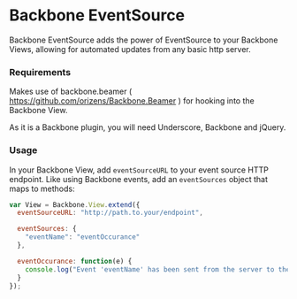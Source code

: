 Backbone EventSource
====================

Backbone EventSource adds the power of EventSource to your Backbone Views, allowing for automated updates from any basic http server.

### Requirements

Makes use of backbone.beamer ( https://github.com/orizens/Backbone.Beamer ) for hooking 
into the Backbone View.

As it is a Backbone plugin, you will need Underscore, Backbone and jQuery.

### Usage

In your Backbone View, add `eventSourceURL` to your event source HTTP endpoint.
Like using Backbone events, add an `eventSources` object that maps to methods:

```javascript
var View = Backbone.View.extend({
  eventSourceURL: "http://path.to.your/endpoint",

  eventSources: {
    "eventName": "eventOccurance"
  },

  eventOccurance: function(e) {
    console.log("Event 'eventName' has been sent from the server to the client! ", e.data);
  }
});
```
